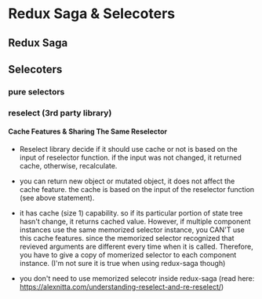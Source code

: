 # Redux Saga & Selecoters

## Redux Saga

## Selecoters

### pure selectors

### reselect (3rd party library)

#### Cache Features & Sharing The Same Reselector

  - Reselect library decide if it should use cache or not is based on the input of reselector function. if the input was not changed, it returned cache, otherwise, recalculate.

  - you can return new object or mutated object, it does not affect the cache feature. the cache is based on the input of the reselector function (see above statement). 

  - it has cache (size 1) capability. so if its particular portion of state tree hasn't change, it returns cached value. However, if multiple component instances use the same memorized selector instance, you CAN'T use this cache features. since the memorized selector recognized that revieved arguments are different every time when it is called. Therefore, you have to give a copy of momerized selector to each component instance. (I'm not sure it is true when using redux-saga though)

  - you don't need to use memorized selecotr inside redux-saga (read here: https://alexnitta.com/understanding-reselect-and-re-reselect/)




 

